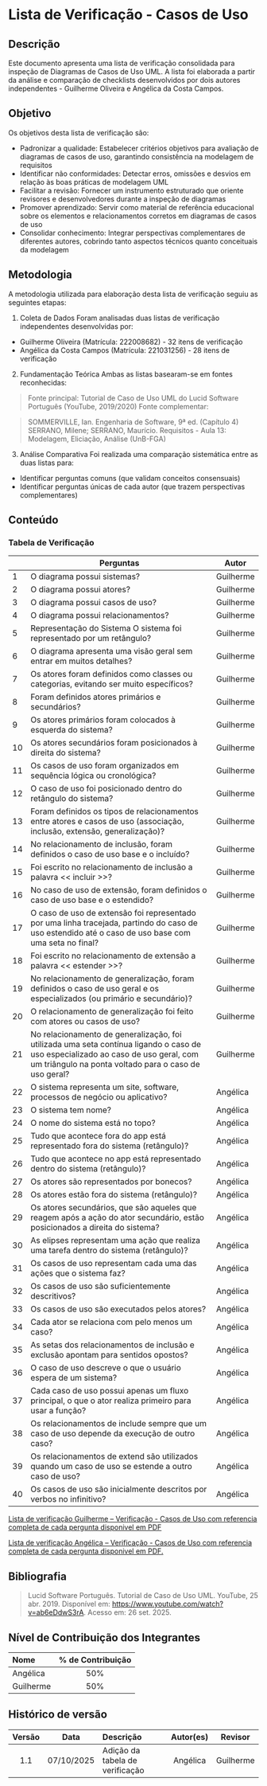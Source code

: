 # Lista de Verificação - Casos de Uso

## Descrição
Este documento apresenta uma lista de verificação consolidada para inspeção de Diagramas de Casos de Uso UML. A lista foi elaborada a partir da análise e comparação de checklists desenvolvidos por dois autores independentes - Guilherme Oliveira e Angélica da Costa Campos.


## Objetivo
Os objetivos desta lista de verificação são:

- Padronizar a qualidade: Estabelecer critérios objetivos para avaliação de diagramas de casos de uso, garantindo consistência na modelagem de requisitos
- Identificar não conformidades: Detectar erros, omissões e desvios em relação às boas práticas de modelagem UML
- Facilitar a revisão: Fornecer um instrumento estruturado que oriente revisores e desenvolvedores durante a inspeção de diagramas
- Promover aprendizado: Servir como material de referência educacional sobre os elementos e relacionamentos corretos em diagramas de casos de uso
- Consolidar conhecimento: Integrar perspectivas complementares de diferentes autores, cobrindo tanto aspectos técnicos quanto conceituais da modelagem

## Metodologia
A metodologia utilizada para elaboração desta lista de verificação seguiu as seguintes etapas:
1. Coleta de Dados
Foram analisadas duas listas de verificação independentes desenvolvidas por:

* Guilherme Oliveira (Matrícula: 222008682) - 32 itens de verificação
* Angélica da Costa Campos (Matrícula: 221031256) - 28 itens de verificação

2. Fundamentação Teórica
Ambas as listas basearam-se em fontes reconhecidas:

> Fonte principal: Tutorial de Caso de Uso UML do Lucid Software Português (YouTube, 2019/2020)
Fonte complementar:

> SOMMERVILLE, Ian. Engenharia de Software, 9ª ed. (Capítulo 4)
SERRANO, Milene; SERRANO, Maurício. Requisitos - Aula 13: Modelagem, Eliciação, Análise (UnB-FGA)

3. Análise Comparativa
Foi realizada uma comparação sistemática entre as duas listas para:
* Identificar perguntas comuns (que validam conceitos consensuais)
* Identificar perguntas únicas de cada autor (que trazem perspectivas complementares)


## Conteúdo

### Tabela de Verificação
|  | Perguntas | Autor|
|---|----------|----------|
| 1 | O diagrama possui sistemas? |Guilherme |
| 2 | O diagrama possui atores? |Guilherme |
| 3 | O diagrama possui casos de uso? |Guilherme |
| 4 | O diagrama possui relacionamentos? |Guilherme |
| 5 | Representação do Sistema O sistema foi representado por um retângulo? |Guilherme |
| 6 | O diagrama apresenta uma visão geral sem entrar em muitos detalhes? |Guilherme |
| 7 | Os atores foram definidos como classes ou categorias, evitando ser muito específicos? |Guilherme |
| 8 | Foram definidos atores primários e secundários? |Guilherme |
| 9 | Os atores primários foram colocados à esquerda do sistema?  |Guilherme |
| 10 | Os atores secundários foram posicionados à direita do sistema? |Guilherme |
| 11 | Os casos de uso foram organizados em sequência lógica ou cronológica? |Guilherme |
| 12 | O caso de uso foi posicionado dentro do retângulo do sistema? |Guilherme |
| 13 | Foram definidos os tipos de relacionamentos entre atores e casos de uso (associação, inclusão, extensão, generalização)? |Guilherme |
| 14 | No relacionamento de inclusão, foram definidos o caso de uso base e o incluído? |Guilherme |
| 15 | Foi escrito no relacionamento de inclusão a palavra << incluir >>? |Guilherme |
| 16 | No caso de uso de extensão, foram definidos o caso de uso base e o estendido? |Guilherme |
| 17 | O caso de uso de extensão foi representado por uma linha tracejada, partindo do caso de uso estendido até o caso de uso base com uma seta no final? |Guilherme |
| 18 | Foi escrito no relacionamento de extensão a palavra << estender >>? |Guilherme |
| 19 | No relacionamento de generalização, foram definidos o caso de uso geral e os especializados (ou primário e secundário)? |Guilherme |
| 20 | O relacionamento de generalização foi feito com atores ou casos de uso? |Guilherme |
| 21 | No relacionamento de generalização, foi utilizada uma seta contínua ligando o caso de uso especializado ao caso de uso geral, com um triângulo na ponta voltado para o caso de uso geral? |Guilherme |
| 22 | O sistema representa um site, software, processos de negócio ou aplicativo? | Angélica|
| 23 | O sistema tem nome? |Angélica|
| 24 | O nome do sistema está no topo? |Angélica|
| 25 | Tudo que acontece fora do app está representado fora do sistema (retângulo)? |Angélica|
| 26 | Tudo que acontece no app está representado dentro do sistema (retângulo)? |Angélica|
| 27 | Os atores são representados por bonecos? |Angélica|
| 28 | Os atores estão fora do sistema (retângulo)?|Angélica|
| 29 | Os atores secundários, que são aqueles que reagem após a ação do ator secundário, estão posicionados a direita do sistema? |Angélica|
| 30 | As elipses representam uma ação que realiza uma tarefa dentro do sistema (retângulo)? |Angélica|
| 31 | Os casos de uso representam cada uma das ações que o sistema faz? |Angélica|
| 32 | Os casos de uso são suficientemente descritivos? |Angélica|
| 33 | Os casos de uso são executados pelos atores? |Angélica|
| 34 | Cada ator se relaciona com pelo menos um caso?  |Angélica|
| 35 | As setas dos relacionamentos de inclusão e exclusão apontam para sentidos opostos? |Angélica|
| 36 | O caso de uso descreve o que o usuário espera de um sistema? |Angélica|
| 37 | Cada caso de uso possui apenas um fluxo principal, o que o ator realiza primeiro para usar a função? |Angélica|
| 38 | Os relacionamentos de include sempre que um caso de uso depende da execução de outro caso? |Angélica|
| 39 | Os relacionamentos de extend são utilizados quando um caso de uso se estende a outro caso de uso? |Angélica|
| 40 | Os casos de uso são inicialmente descritos por verbos no infinitivo?  |Angélica|


[Lista de verificação Guilherme – Verificação - Casos de Uso com referencia completa de cada pergunta disponivel em PDF](../../../00_assets/pdfs/verificacao/NroGrupo2GuilhermeOliveiraLVUCProj01.pdf)

[Lista de verificação Angélica – Verificação - Casos de Uso com referencia completa de cada pergunta disponivel em PDF.](../../../00_assets/pdfs/verificacao/Grupo2AngelicadaCostaCampos%20LVEspSuplProj01%20(1).pdf)


## Bibliografia
> Lucid Software Português. Tutorial de Caso de Uso UML. YouTube, 25 abr. 2019. Disponível em: https://www.youtube.com/watch?v=ab6eDdwS3rA. Acesso em: 26 set. 2025.


## Nível de Contribuição dos Integrantes

| Nome | % de Contribuição |
| :--- | :---------------: |
|   Angélica    |            50%       |
|   Guilherme   |            50%       |

## Histórico de versão

| Versão | Data | Descrição | Autor(es) | Revisor |
| :----: | :--: | :-------- | :-------: | :-----: |
|1.1|	07/10/2025|	Adição da tabela de verificação |	Angélica	|Guilherme       
